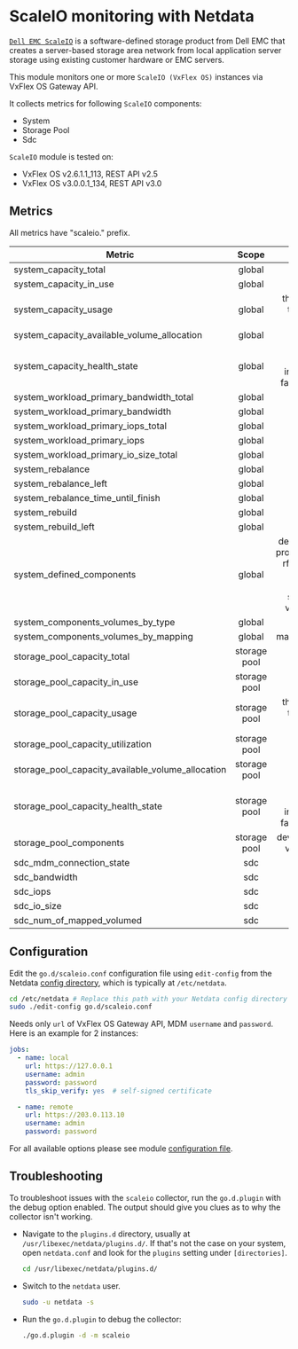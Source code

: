 <!--
title: "ScaleIO monitoring with Netdata"
description: "Monitor the health and performance of ScaleIO storage with zero configuration, per-second metric granularity, and interactive visualizations."
custom_edit_url: "https://github.com/netdata/go.d.plugin/edit/master/modules/scaleio/README.md"
sidebar_label: "ScaleIO"
learn_status: "Published"
learn_topic_type: "References"
learn_rel_path: "References/Collectors references/Storage"
-->

# ScaleIO monitoring with Netdata

[`Dell EMC ScaleIO`](https://www.dellemc.com/en-us/storage/data-storage/software-defined-storage.htm) is a
software-defined storage product from Dell EMC that creates a server-based storage area network from local application
server storage using existing customer hardware or EMC servers.

This module monitors one or more `ScaleIO (VxFlex OS)` instances via VxFlex OS Gateway API.

It collects metrics for following `ScaleIO` components:

- System
- Storage Pool
- Sdc

`ScaleIO` module is tested on:

- VxFlex OS v2.6.1.1_113, REST API v2.5
- VxFlex OS v3.0.0.1_134, REST API v3.0

## Metrics

All metrics have "scaleio." prefix.

| Metric                                            |    Scope     |                                                  Dimensions                                                   |   Units    |
|---------------------------------------------------|:------------:|:-------------------------------------------------------------------------------------------------------------:|:----------:|
| system_capacity_total                             |    global    |                                                     total                                                     |    KiB     |
| system_capacity_in_use                            |    global    |                                                    in_use                                                     |    KiB     |
| system_capacity_usage                             |    global    |                                thick, decreased, thin, snapshot, spare, unused                                |    KiB     |
| system_capacity_available_volume_allocation       |    global    |                                                   available                                                   |    KiB     |
| system_capacity_health_state                      |    global    |                           protected, degraded, in_maintenance, failed, unavailable                            |    KiB     |
| system_workload_primary_bandwidth_total           |    global    |                                                     total                                                     |   KiB/s    |
| system_workload_primary_bandwidth                 |    global    |                                                  read, write                                                  |   KiB/s    |
| system_workload_primary_iops_total                |    global    |                                                     total                                                     |   iops/s   |
| system_workload_primary_iops                      |    global    |                                                  read, write                                                  |   iops/s   |
| system_workload_primary_io_size_total             |    global    |                                                    io_size                                                    |    KiB     |
| system_rebalance                                  |    global    |                                                  read, write                                                  |   KiB/s    |
| system_rebalance_left                             |    global    |                                                     left                                                      |    KiB     |
| system_rebalance_time_until_finish                |    global    |                                                     time                                                      |  seconds   |
| system_rebuild                                    |    global    |                                                  read, write                                                  |   KiB/s    |
| system_rebuild_left                               |    global    |                                                     left                                                      |    KiB     |
| system_defined_components                         |    global    | devices, fault_sets, protection_domains, rfcache_devices, sdc, sds, snapshots, storage_pools, volumes, vtrees | components |
| system_components_volumes_by_type                 |    global    |                                                  thick, thin                                                  |  volumes   |
| system_components_volumes_by_mapping              |    global    |                                               mapped, unmapped                                                |  volumes   |
| storage_pool_capacity_total                       | storage pool |                                                     total                                                     |    KiB     |
| storage_pool_capacity_in_use                      | storage pool |                                                    in_use                                                     |    KiB     |
| storage_pool_capacity_usage                       | storage pool |                                thick, decreased, thin, snapshot, spare, unused                                |    KiB     |
| storage_pool_capacity_utilization                 | storage pool |                                                     used                                                      | percentage |
| storage_pool_capacity_available_volume_allocation | storage pool |                                                   available                                                   |    KiB     |
| storage_pool_capacity_health_state                | storage pool |                           protected, degraded, in_maintenance, failed, unavailable                            |    KiB     |
| storage_pool_components                           | storage pool |                                      devices, snapshots, volumes, vtrees                                      | components |
| sdc_mdm_connection_state                          |     sdc      |                                                   connected                                                   |  boolean   |
| sdc_bandwidth                                     |     sdc      |                                                  read, write                                                  |   KiB/s    |
| sdc_iops                                          |     sdc      |                                                  read, write                                                  |   iops/s   |
| sdc_io_size                                       |     sdc      |                                                  read, write                                                  |    KiB     |
| sdc_num_of_mapped_volumed                         |     sdc      |                                                    mapped                                                     |  volumes   |

## Configuration

Edit the `go.d/scaleio.conf` configuration file using `edit-config` from the
Netdata [config directory](https://learn.netdata.cloud/docs/configure/nodes), which is typically at `/etc/netdata`.

```bash
cd /etc/netdata # Replace this path with your Netdata config directory
sudo ./edit-config go.d/scaleio.conf
```

Needs only `url` of VxFlex OS Gateway API, MDM `username` and `password`. Here is an example for 2 instances:

```yaml
jobs:
  - name: local
    url: https://127.0.0.1
    username: admin
    password: password
    tls_skip_verify: yes  # self-signed certificate

  - name: remote
    url: https://203.0.113.10
    username: admin
    password: password
```

For all available options please see
module [configuration file](https://github.com/netdata/go.d.plugin/blob/master/config/go.d/scaleio.conf).

## Troubleshooting

To troubleshoot issues with the `scaleio` collector, run the `go.d.plugin` with the debug option enabled. The output
should give you clues as to why the collector isn't working.

- Navigate to the `plugins.d` directory, usually at `/usr/libexec/netdata/plugins.d/`. If that's not the case on
  your system, open `netdata.conf` and look for the `plugins` setting under `[directories]`.

  ```bash
  cd /usr/libexec/netdata/plugins.d/
  ```

- Switch to the `netdata` user.

  ```bash
  sudo -u netdata -s
  ```

- Run the `go.d.plugin` to debug the collector:

  ```bash
  ./go.d.plugin -d -m scaleio
  ```

